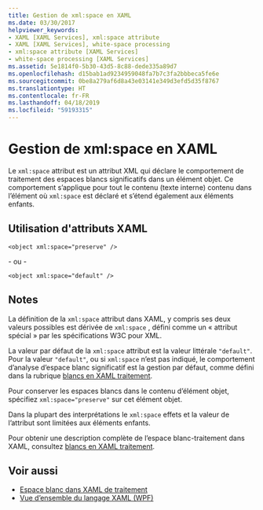 ```yaml
---
title: Gestion de xml:space en XAML
ms.date: 03/30/2017
helpviewer_keywords:
- XAML [XAML Services], xml:space attribute
- XAML [XAML Services], white-space processing
- xml:space attribute [XAML Services]
- white-space processing [XAML Services]
ms.assetid: 5e1814f0-5b30-43d5-8c88-dede335a89d7
ms.openlocfilehash: d15bab1ad9234959048fa7b7c3fa2bbbeca5fe6e
ms.sourcegitcommit: 0be8a279af6d8a43e03141e349d3efd5d35f8767
ms.translationtype: HT
ms.contentlocale: fr-FR
ms.lasthandoff: 04/18/2019
ms.locfileid: "59193315"
---
```

# <a name="xmlspace-handling-in-xaml"></a>Gestion de xml:space en XAML
Le `xml:space` attribut est un attribut XML qui déclare le comportement de traitement des espaces blancs significatifs dans un élément objet. Ce comportement s’applique pour tout le contenu (texte interne) contenu dans l’élément où `xml:space` est déclaré et s’étend également aux éléments enfants.  
  
## <a name="xaml-attribute-usage"></a>Utilisation d'attributs XAML  
  
```xaml  
<object xml:space="preserve" />  
```  
  
 \- ou -  
  
```xaml  
<object xml:space="default" />  
```  
  
## <a name="remarks"></a>Notes  
 La définition de la `xml:space` attribut dans XAML, y compris ses deux valeurs possibles est dérivée de `xml:space` , défini comme un « attribut spécial » par les spécifications W3C pour XML.  
  
 La valeur par défaut de la `xml:space` attribut est la valeur littérale `"default"`. Pour la valeur `"default"`, ou si `xml:space` n’est pas indiqué, le comportement d’analyse d’espace blanc significatif est la gestion par défaut, comme défini dans la rubrique [blancs en XAML traitement](whitespace-processing-in-xaml.md).  
  
 Pour conserver les espaces blancs dans le contenu d’élément objet, spécifiez `xml:space="preserve"` sur cet élément objet.  
  
 Dans la plupart des interprétations le `xml:space` effets et la valeur de l’attribut sont limitées aux éléments enfants.  
  
 Pour obtenir une description complète de l’espace blanc-traitement dans XAML, consultez [blancs en XAML traitement](whitespace-processing-in-xaml.md).  
  
## <a name="see-also"></a>Voir aussi

- [Espace blanc dans XAML de traitement](whitespace-processing-in-xaml.md)
- [Vue d’ensemble du langage XAML (WPF)](../wpf/advanced/xaml-overview-wpf.md)
